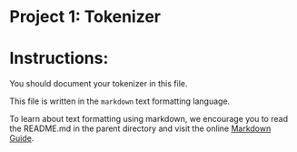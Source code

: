 Project 1: Tokenizer
====================
# Instructions:

You should document your tokenizer in this file.

This file is written in the `markdown` text formatting language.   

To learn about text formatting using markdown, we encourage you to
read the README.md in the parent directory and visit the online
[Markdown Guide](https://www.markdownguide.org/).